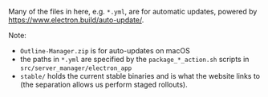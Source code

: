 Many of the files in here, e.g. `*.yml`, are for automatic updates, powered by https://www.electron.build/auto-update/.

Note:
- `Outline-Manager.zip` is for auto-updates on macOS
- the paths in `*.yml` are specified by the `package_*_action.sh` scripts in `src/server_manager/electron_app`
- `stable/` holds the current stable binaries and is what the website links to (the separation allows us perform staged rollouts).
